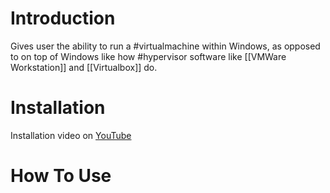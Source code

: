 # Introduction
Gives user the ability to run a #virtualmachine within Windows, as opposed to on top of Windows like how #hypervisor software like [[VMWare Workstation]] and [[Virtualbox]] do.

# Installation
Installation video on [YouTube](https://www.youtube.com/watch?v=1ap3hL-UR9I)
# How To Use